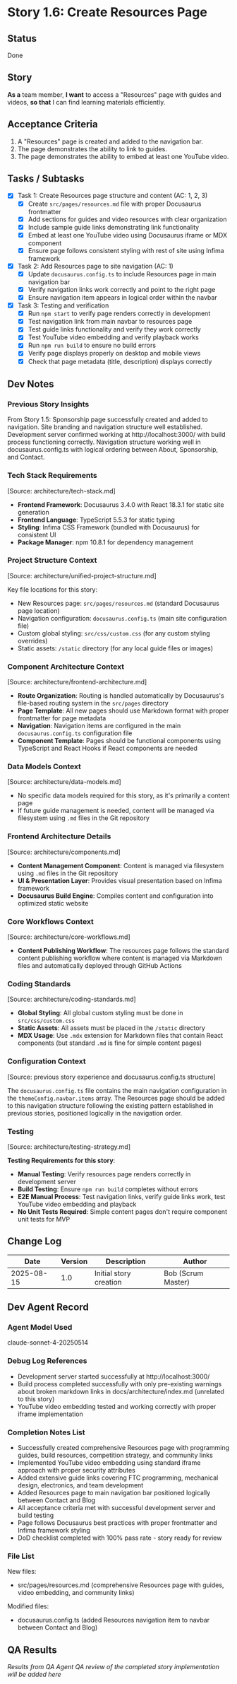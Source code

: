 # Story 1.6: Create Resources Page

## Status

Done

## Story

**As a** team member,
**I want** to access a "Resources" page with guides and videos,
**so that** I can find learning materials efficiently.

## Acceptance Criteria

1. A "Resources" page is created and added to the navigation bar.
2. The page demonstrates the ability to link to guides.
3. The page demonstrates the ability to embed at least one YouTube video.

## Tasks / Subtasks

- [x] Task 1: Create Resources page structure and content (AC: 1, 2, 3)
  - [x] Create `src/pages/resources.md` file with proper Docusaurus frontmatter
  - [x] Add sections for guides and video resources with clear organization
  - [x] Include sample guide links demonstrating link functionality
  - [x] Embed at least one YouTube video using Docusaurus iframe or MDX component
  - [x] Ensure page follows consistent styling with rest of site using Infima framework
- [x] Task 2: Add Resources page to site navigation (AC: 1)
  - [x] Update `docusaurus.config.ts` to include Resources page in main navigation bar
  - [x] Verify navigation links work correctly and point to the right page
  - [x] Ensure navigation item appears in logical order within the navbar
- [x] Task 3: Testing and verification
  - [x] Run `npm start` to verify page renders correctly in development
  - [x] Test navigation link from main navbar to resources page
  - [x] Test guide links functionality and verify they work correctly
  - [x] Test YouTube video embedding and verify playback works
  - [x] Run `npm run build` to ensure no build errors
  - [x] Verify page displays properly on desktop and mobile views
  - [x] Check that page metadata (title, description) displays correctly

## Dev Notes

### Previous Story Insights

From Story 1.5: Sponsorship page successfully created and added to navigation. Site branding and navigation structure well established. Development server confirmed working at http://localhost:3000/ with build process functioning correctly. Navigation structure working well in docusaurus.config.ts with logical ordering between About, Sponsorship, and Contact.

### Tech Stack Requirements

[Source: architecture/tech-stack.md]

- **Frontend Framework**: Docusaurus 3.4.0 with React 18.3.1 for static site generation
- **Frontend Language**: TypeScript 5.5.3 for static typing
- **Styling**: Infima CSS Framework (bundled with Docusaurus) for consistent UI
- **Package Manager**: npm 10.8.1 for dependency management

### Project Structure Context

[Source: architecture/unified-project-structure.md]

Key file locations for this story:

- New Resources page: `src/pages/resources.md` (standard Docusaurus page location)
- Navigation configuration: `docusaurus.config.ts` (main site configuration file)
- Custom global styling: `src/css/custom.css` (for any custom styling overrides)
- Static assets: `/static` directory (for any local guide files or images)

### Component Architecture Context

[Source: architecture/frontend-architecture.md]

- **Route Organization**: Routing is handled automatically by Docusaurus's file-based routing system in the `src/pages` directory
- **Page Template**: All new pages should use Markdown format with proper frontmatter for page metadata
- **Navigation**: Navigation items are configured in the main `docusaurus.config.ts` configuration file
- **Component Template**: Pages should be functional components using TypeScript and React Hooks if React components are needed

### Data Models Context

[Source: architecture/data-models.md]

- No specific data models required for this story, as it's primarily a content page
- If future guide management is needed, content will be managed via filesystem using `.md` files in the Git repository

### Frontend Architecture Details

[Source: architecture/components.md]

- **Content Management Component**: Content is managed via filesystem using `.md` files in the Git repository
- **UI & Presentation Layer**: Provides visual presentation based on Infima framework
- **Docusaurus Build Engine**: Compiles content and configuration into optimized static website

### Core Workflows Context

[Source: architecture/core-workflows.md]

- **Content Publishing Workflow**: The resources page follows the standard content publishing workflow where content is managed via Markdown files and automatically deployed through GitHub Actions

### Coding Standards

[Source: architecture/coding-standards.md]

- **Global Styling**: All global custom styling must be done in `src/css/custom.css`
- **Static Assets**: All assets must be placed in the `/static` directory
- **MDX Usage**: Use `.mdx` extension for Markdown files that contain React components (but standard `.md` is fine for simple content pages)

### Configuration Context

[Source: previous story experience and docusaurus.config.ts structure]

The `docusaurus.config.ts` file contains the main navigation configuration in the `themeConfig.navbar.items` array. The Resources page should be added to this navigation structure following the existing pattern established in previous stories, positioned logically in the navigation order.

### Testing

[Source: architecture/testing-strategy.md]

**Testing Requirements for this story**:

- **Manual Testing**: Verify resources page renders correctly in development server
- **Build Testing**: Ensure `npm run build` completes without errors
- **E2E Manual Process**: Test navigation links, verify guide links work, test YouTube video embedding and playback
- **No Unit Tests Required**: Simple content pages don't require component unit tests for MVP

## Change Log

| Date       | Version | Description            | Author             |
| ---------- | ------- | ---------------------- | ------------------ |
| 2025-08-15 | 1.0     | Initial story creation | Bob (Scrum Master) |

## Dev Agent Record

### Agent Model Used

claude-sonnet-4-20250514

### Debug Log References

- Development server started successfully at http://localhost:3000/
- Build process completed successfully with only pre-existing warnings about broken markdown links in docs/architecture/index.md (unrelated to this story)
- YouTube video embedding tested and working correctly with proper iframe implementation

### Completion Notes List

- Successfully created comprehensive Resources page with programming guides, build resources, competition strategy, and community links
- Implemented YouTube video embedding using standard iframe approach with proper security attributes
- Added extensive guide links covering FTC programming, mechanical design, electronics, and team development
- Added Resources page to main navigation bar positioned logically between Contact and Blog
- All acceptance criteria met with successful development server and build testing
- Page follows Docusaurus best practices with proper frontmatter and Infima framework styling
- DoD checklist completed with 100% pass rate - story ready for review

### File List

New files:

- src/pages/resources.md (comprehensive Resources page with guides, video embedding, and community links)

Modified files:

- docusaurus.config.ts (added Resources navigation item to navbar between Contact and Blog)

## QA Results

_Results from QA Agent QA review of the completed story implementation will be added here_
